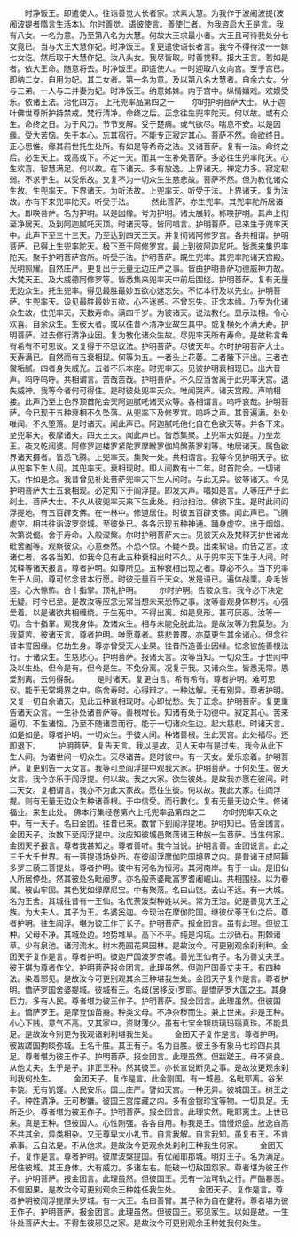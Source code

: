 <!-- { "loadSidebar": true } -->
　　时净饭王。即遣使人。往诣善觉大长者家。求素大慧。为我作于波阇波提(波阇波提者隋言生活本)。尔时善觉。语彼使言。善使仁者。为我咨启大王是言。我有八女。一名为意。乃至第八名为大慧。何故大王求最小者。大王且可待我处分七女竟已。当与大王大慧作妃。时净饭王。复更遣使语长者言。我今不得待汝一一嫁七女讫。然后取于大慧作妃。汝八头女。我尽皆取。时善觉释。报大王言。若如是者。依大王命。随意将去。时净饭王。即遣使人。一时迎取八女向宫。至于宫已。即纳二女。自用为妃。其二女者。第一名为意。及以第八名大慧者。自余六女。分与三弟。一人与二并妻为妃。时净饭王。纳意姊妹。内于宫中。纵情嬉戏。欢娱受乐。依诸王法。治化四方。
上托兜率品第四之一
　　尔时护明菩萨大士。从于迦叶佛世尊所护持禁戒。梵行清净。命终之后。正念往生兜率陀天。何以故。或有众生。命终之日。为于风刀。节节支解。受于楚痛。或气欲尽。喘息不安。以是因缘。受大苦恼。失于本心。忘其宿行。不能专正寂定其心。菩萨不然。命欲终日。正心思惟。缘其前世托生处所。有如是等希奇之法。又诸菩萨。复有一法。命终之后。必生天上。或高或下。不定一天。而其一生补处菩萨。多必往生兜率陀天。心生欢喜。智慧满足。何以故。在下诸天。多有放逸。上界诸天。禅定力多。寂定软弱。不求于生。以受乐故。又复不为一切众生生慈悲故。菩萨不然。但为教化诸众生故。生兜率天。下界诸天。为听法故。上兜率天。听受于法。上界诸天。复为法故。亦有下来兜率陀天。听受于法。
　　然此菩萨。亦生兜率。其兜率陀所居诸天。即唤菩萨。名为护明。以是因缘。号为护明。诸天展转。称唤护明。其声上彻至净居天。及到阿迦腻吒天顶。时诸天等。皆同唱言。护明菩萨。已来生于兜率天中。此声下至三十三天。乃至达到四天王天。并复彻诸阿修罗宫。各共相谓。护明菩萨。已得上生兜率陀天。极下至于阿修罗宫。最上到彼阿迦尼吒。皆悉来集兜率陀天。聚于护明菩萨宫所。听受于法。护明菩萨。既生兜率。其兜率陀诸天宫殿。光明照耀。自然庄严。更复出于无量无边庄严之事。皆由护明菩萨功德威神力故。大梵天王。及大威德阿修罗等。皆悉集来兜率天中前后围绕。护明菩萨。复有无量无边众生。托生兜率。得见最胜最妙五欲心迷忘失。不忆本行及以先业。护明菩萨。生兜率天。设见最胜最妙五欲。心不迷惑。不曾忘失。正念本缘。乃至为化诸众生故。住兜率天。天数寿命。满四千岁。为彼诸天。说法教化。显示法相。令心欢喜。自余众生。生彼天者。或以往昔不清净业故生其中。或复横死不满天寿。护明菩萨。过去修行清净业因。复为教化诸众生故。尽兜率天所有寿命。是故称言希有希有不可思议。又复得于不思议法。护明菩萨。尽彼天年。尔时护明菩萨大士。天寿满已。自然而有五衰相现。何等为五。一者头上花萎。二者腋下汗出。三者衣裳垢腻。四者身失威光。五者不乐本座。时兜率天。见彼护明衰相现已。出大音声。呜呼呜呼。共相谓言。苦哉苦哉。护明菩萨。不久应当舍离于此兜率天宫。退失威神。我等今者何可得住。是时彼处兜率天众。唯闻哭声。诸天宫殿。声响相接。此声乃至上色界顶首陀会天阿迦腻吒诸天众等。各相谓言。呜呼哀哉。护明菩萨。今已现于五种衰相不久坠落。从兜率下及修罗宫。呜呼之声。其音遍满。处处唯闻。不久堕落。是时诸天。闻此声已。阿迦腻吒他化自在色欲天等。并各下来。至兜率天。夜摩诸天。四天王天。闻此声已。皆悉集聚。上兜率天如是。乃至龙王。夜叉乾闼婆。阿修罗迦楼罗紧陀罗摩睺罗伽鸠槃荼罗刹等。地居诸天。属色欲界诸天摄者。皆悉飞腾。上兜率天。集聚一处。共相谓言。我等今见护明天子。欲从兜率下生人间。其兜率天。衰相现时。即人间数有十二年。时首陀会。一切诸天。作如是念。我昔曾见补处菩萨兜率天下生人间时。与此无异。彼等诸天。今见护明菩萨大士五衰相现。必定知下于阎浮提。即发大声。唱如是言。人等庄严于此刹土。菩萨大士。不久从彼兜率天来下生此处。扫治扫治。佛欲下生。是时此间阎浮提地。有五百辟支佛。在一林中。修道居住。时彼五百辟支佛。闻此声已。飞腾虚空。相共往诣波罗奈城。至彼处已。各各示现五种神通。踊身虚空。出于烟焰。次第说偈。舍于寿命。入般涅槃。尔时护明菩萨大士。见彼天众及梵释天护世诸龙毗舍阇等。观察彼众。心意泰然。不恐不惊。不疑不畏。出柔软语。而告之言。汝诸仁者。各各当知。如我今见有此五种衰相出时不久。从于兜率天下生于人间。时梵释等诸天报言。尊者护明。如尊所见。五种衰相出现之者。尊必不久。当下兜率生于人间。尊可忆念昔本行愿。时彼无量百千天众。发是语已。遍体战栗。身毛皆竖。心大惊怖。合十指掌。顶礼护明。
　　尔时护明。告彼众言。我今必下决定无疑。时今已至。是故汝等应念无常当想未来恐怖之事。汝等善观身体秽污。心强爱着。以是诸欲共相缠绕。于生死中。不得出离。如是臭形。甚可厌恶。汝等一切。合十指掌。观我身体。及诸众生。相与未能免脱此法。是故汝等为我莫愁。为我莫苦。彼诸天言。尊者护明。唯愿尊者。慈悲普覆。亦莫更生其余诸心。但念往昔本誓因缘。亿劫生身。尊亦曾受天人业果。往昔所造善业因缘。忆念彼施善根法行。于诸众生。生慈悲心。护明菩萨。报诸天言。汝等当知。一切众生。于世间中及以生处。但令是有。但令是生。不免分离。况复于我。又诸众生。皆悉无常。恩爱别离。云何得脱。
　　是时诸天。复更白言。希有希有。尊者护明。难可思议。能于无常境界之中。临舍寿时。心得辩才。一种达解。无有别异。尊者护明。又复一切自余诸天。见此五种衰相现时。心即忧愁。失于正念。护明菩萨。复更重告诸天众言。一生补处诸菩萨等。善根增长。知诸有处于功德中。寂定其心。苦来逼切。不生诸恼。乃至不随诸苦而行。能于一切诸众生边。起大慈悲。时诸天言。如是如是。尊者护明。一切众生。于彼人间。种诸善根。生此天宫。此处福尽。还即退下。
　　护明菩萨。复告天言。我以是故。见人天中有是过失。我今从此下生人间。为诸世间一切众生。灭尽诸苦。是时彼中。有一天女。爱乐恋着。护明菩萨。复更别告一天女言。我等可至阎浮提中观我大家。护明菩萨。于何处生。彼天女言。我今亦乐于阎浮提。何以故。我之大家。欲生彼处。是故我亦愿在彼间。时二天女。复相谓言。我亦不为此大家故。愿往生彼。何以故。我此大家。往阎浮提。则有无量无边众生种诸善根。于中信受。而行教化。复有无量无边众生。修诸福业。来生此处。
佛本行集经卷第六上托兜率品第四之二
　　尔时兜率天众之中。有一天子。名曰金团。往昔已来。数曾下到阎浮提地。护明知已。告金团言。金团天子。汝数下至阎浮提中。汝应知彼城邑聚落诸王种族一生菩萨。当生何家。金团天子报言。尊者我甚知之。尊者善听。我今当说。护明言善。金团说言。此之三千大千世界。有一菩提道场处所。在彼阎浮摩伽陀国境界之内。是昔诸王成阿耨多罗三藐三菩提处。尊者护明。彼中有河名为恒河。其河南岸。有于一山。是旧仙人所居停处。然其彼处名毗阇罗。亦名般荼婆毗富罗耆阇崛山。共相围绕。以为眷属。彼山牢固。其色犹如绿摩尼宝。中有聚落。名曰山饶。去山不远。有一大城。名为王舍。其城往昔有一王仙。名优荼波梨种姓以来。常为王治。妃是善见大王之族。为大夫人。其子为王。名婆奚迦。今现治在摩伽陀国。继彼优荼王仙之后。尊者护明。往生阎浮。堪为彼王作于长子。护明菩萨。报金团言。虽有此理。但彼王种。父母不净。其城处边。地势堆阜。高下不平。纯是沟坑。土沙砾石。荆棘诸草。少有泉池。诸河流水。树木苑囿花果园林。是故汝今。可更别观余刹利种。金团天子复作是言。尊者护明。彼迦尸国波罗奈城。善光王仙有子。名为善丈夫王。彼王堪为尊者作父。护明菩萨报金团言。此理虽然。但迦尸国善丈夫王。有四种法。染着邪见。是故汝今可更别观其余王种堪我生处。金团天子复作是言。尊者护明。憍萨罗国舍婆提城。彼城有王。名歧(居移反)罗耶。是憍萨罗大国之主。其身巨力。多有人民。尊者堪为彼王作子。护明菩萨。报金团言。此理虽然。但彼国主。憍萨罗王。是摩登伽苗裔。种类父母。不净杂秽而生。兼上世来。非是王种。小心下贱。意气不高。又其家中。资财薄少。虽有七宝金银琉璃玛瑙真珠。不能具足。是故汝今别更为我观诸刹利堪我生处。
　　金团天子复作是言。尊者护明。彼跋蹉国拘睒弥城。王名千胜。其王有子。名为百胜。彼王多有象马七珍四兵具足。尊者堪为彼王作子。护明菩萨。报金团言。此理虽然。但跋蹉王。母不贤良。从他丈夫。生于是子。非正王种。然其彼王。亦长宣说断见之事。是故汝更观余刹利我何处生。
　　金团天子。复作是言。此金刚国。有一城邑。名毗耶离。谷米丰饶。无有饥馑。人民安乐。国土庄严。譬如天宫。一种无异。彼城国王。树王之子。种姓清净。无可秽嫌。彼国王宫库藏之内。多有金银珍宝等物。一切具足。无所乏少。尊者堪为彼王作子。护明菩萨。报金团言。此理实然。毗耶离主。上世已来。真是王种。但彼国人。心性刚强。各各自用。称我是王。憍慢炽盛。放逸自高不共其余。异类相杂。又无尊卑大小礼节。自言我解。自言我知。虽复有王。不肯承事。云自法是。不从他求。是故汝今更观余处刹利王种我生何家。
　　金团天子。复作是言。尊者护明。彼摩波槃提国。有优阇耶那城。明灯王子。名为满足。居住彼城。其王身体。大有威力。多诸左右。能破一切敌国怨家。尊者堪为彼王作子。护明菩萨。报金团言。此理虽然。但彼国王。无有一法可轨之行。严酷暴恶。不信因果。是故汝今可更别观余王种姓任我生处。
　　金团天子。复作是言。尊者护明彼阎浮提摩头罗城。有一大王。名曰善臂。其子称为自在健将。尊者堪为彼王作子。护明菩萨。报金团言。此理虽然。但彼国王。邪见家生。以如是故。一生补处菩萨大士。不得生彼邪见之家。是故汝今可更别观余王种姓我何处生。
